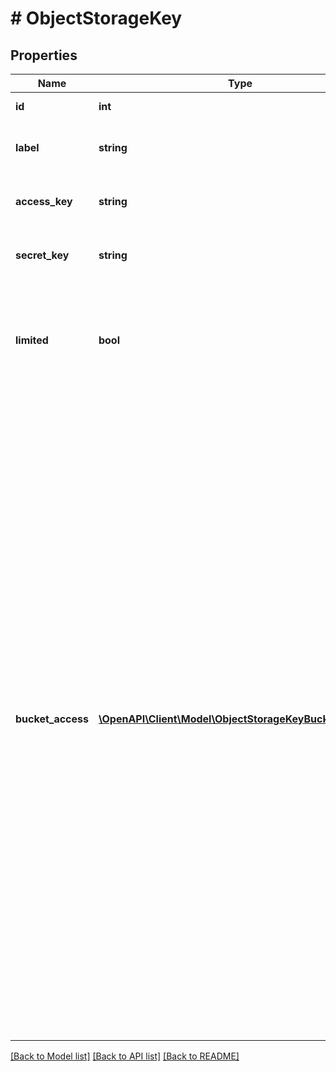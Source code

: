 # # ObjectStorageKey

## Properties

Name | Type | Description | Notes
------------ | ------------- | ------------- | -------------
**id** | **int** | This keypair&#39;s unique ID | [optional] [readonly]
**label** | **string** | The label given to this key. For display purposes only. | [optional]
**access_key** | **string** | This keypair&#39;s access key. This is not secret. | [optional] [readonly]
**secret_key** | **string** | This keypair&#39;s secret key. Only returned on key creation. | [optional] [readonly]
**limited** | **bool** | Whether or not this key is a limited access key. Will return &#x60;false&#x60; if this key grants full access to all buckets on the user&#39;s account. | [optional] [readonly]
**bucket_access** | [**\OpenAPI\Client\Model\ObjectStorageKeyBucketAccess[]**](ObjectStorageKeyBucketAccess.md) | Defines this key as a Limited Access Key. Limited Access Keys restrict this Object Storage key&#39;s access to only the bucket(s) declared in this array and define their bucket-level permissions.     Limited Access Keys can:    * [list all buckets](/docs/api/object-storage/#object-storage-buckets-list) available on this Account, but cannot perform any actions on a bucket unless it has access to the bucket.     * [create new buckets](/docs/api/object-storage/#object-storage-bucket-create), but do not have any access to the buckets it creates, unless explicitly given access to them.     **Note:** You can create an Object Storage Limited Access Key without access to any buckets.   This is achieved by sending a request with an empty &#x60;bucket_access&#x60; array.     **Note:** If this field is omitted, a regular unlimited access key is issued. | [optional]

[[Back to Model list]](../../README.md#models) [[Back to API list]](../../README.md#endpoints) [[Back to README]](../../README.md)
